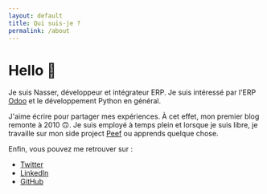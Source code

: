 ```yaml
---
layout: default
title: Qui suis-je ?
permalink: /about
---
```


# Hello 👋

Je suis Nasser, développeur et intégrateur ERP. Je suis intéressé par l'ERP [Odoo](https://odoo.com) et le développement Python en général.

J'aime écrire pour partager mes expériences. À cet effet, mon premier blog remonte à 2010 🙃. 
Je suis employé à temps plein et lorsque je suis libre, je travaille sur mon side project [Peef](https://peef.dev) 
ou apprends quelque chose.

Enfin, vous pouvez me retrouver sur :

- [Twitter](https://twitter.com/abdounasser202)
- [LinkedIn](https://linkedin.com/in/abdounasser202)
- [GitHub](https://github.com/abdounasser202)
